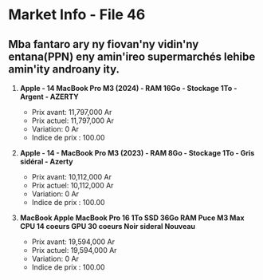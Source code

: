 # Market Info - File 46

## Mba fantaro ary ny fiovan'ny vidin'ny entana(PPN) eny amin'ireo supermarchés lehibe amin'ity androany ity.

1. **Apple - 14 MacBook Pro M3 (2024) - RAM 16Go - Stockage 1To - Argent - AZERTY**
   - Prix avant: 11,797,000 Ar
   - Prix actuel: 11,797,000 Ar
   - Variation: 0 Ar
   - Indice de prix : 100.00

2. **Apple - 14 - MacBook Pro M3 (2023) - RAM 8Go - Stockage 1To - Gris sidéral - Azerty**
   - Prix avant: 10,112,000 Ar
   - Prix actuel: 10,112,000 Ar
   - Variation: 0 Ar
   - Indice de prix : 100.00

3. **MacBook Apple MacBook Pro 16 1To SSD 36Go RAM Puce M3 Max CPU 14 coeurs GPU 30 coeurs Noir sideral Nouveau**
   - Prix avant: 19,594,000 Ar
   - Prix actuel: 19,594,000 Ar
   - Variation: 0 Ar
   - Indice de prix : 100.00

